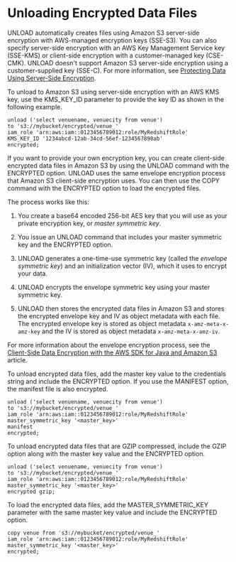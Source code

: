 # Unloading Encrypted Data Files<a name="t_unloading_encrypted_files"></a>

UNLOAD automatically creates files using Amazon S3 server\-side encryption with AWS\-managed encryption keys \(SSE\-S3\)\. You can also specify server\-side encryption with an AWS Key Management Service key \(SSE\-KMS\) or client\-side encryption with a customer\-managed key \(CSE\-CMK\)\. UNLOAD doesn't support Amazon S3 server\-side encryption using a customer\-supplied key \(SSE\-C\)\. For more information, see [ Protecting Data Using Server\-Side Encryption](http://docs.aws.amazon.com/AmazonS3/latest/dev/serv-side-encryption.html)\. 

To unload to Amazon S3 using server\-side encryption with an AWS KMS key, use the KMS\_KEY\_ID parameter to provide the key ID as shown in the following example\.

```
unload ('select venuename, venuecity from venue')
to 's3://mybucket/encrypted/venue_' 
iam_role 'arn:aws:iam::0123456789012:role/MyRedshiftRole'
KMS_KEY_ID '1234abcd-12ab-34cd-56ef-1234567890ab'
encrypted;
```

If you want to provide your own encryption key, you can create client\-side encrypted data files in Amazon S3 by using the UNLOAD command with the ENCRYPTED option\. UNLOAD uses the same envelope encryption process that Amazon S3 client\-side encryption uses\. You can then use the COPY command with the ENCRYPTED option to load the encrypted files\.

The process works like this:

1. You create a base64 encoded 256\-bit AES key that you will use as your private encryption key, or *master symmetric key*\. 

1. You issue an UNLOAD command that includes your master symmetric key and the ENCRYPTED option\. 

1. UNLOAD generates a one\-time\-use symmetric key \(called the *envelope symmetric key*\) and an initialization vector \(IV\), which it uses to encrypt your data\. 

1. UNLOAD encrypts the envelope symmetric key using your master symmetric key\. 

1. UNLOAD then stores the encrypted data files in Amazon S3 and stores the encrypted envelope key and IV as object metadata with each file\. The encrypted envelope key is stored as object metadata `x-amz-meta-x-amz-key` and the IV is stored as object metadata `x-amz-meta-x-amz-iv`\. 

For more information about the envelope encryption process, see the [Client\-Side Data Encryption with the AWS SDK for Java and Amazon S3](https://aws.amazon.com//articles/2850096021478074) article\. 

To unload encrypted data files, add the master key value to the credentials string and include the ENCRYPTED option\. If you use the MANIFEST option, the manifest file is also encrypted\.

```
unload ('select venuename, venuecity from venue')
to 's3://mybucket/encrypted/venue_' 
iam_role 'arn:aws:iam::0123456789012:role/MyRedshiftRole'
master_symmetric_key '<master_key>' 
manifest
encrypted;
```

To unload encrypted data files that are GZIP compressed, include the GZIP option along with the master key value and the ENCRYPTED option\.

```
unload ('select venuename, venuecity from venue')
to 's3://mybucket/encrypted/venue_' 
iam_role 'arn:aws:iam::0123456789012:role/MyRedshiftRole'
master_symmetric_key '<master_key>' 
encrypted gzip;
```

To load the encrypted data files, add the MASTER\_SYMMETRIC\_KEY parameter with the same master key value and include the ENCRYPTED option\. 

```
copy venue from 's3://mybucket/encrypted/venue_' 
iam_role 'arn:aws:iam::0123456789012:role/MyRedshiftRole'
master_symmetric_key '<master_key>' 
encrypted;
```